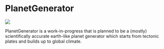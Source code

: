 PlanetGenerator
= 
![](https://i.imgur.com/WBYJVIQ.png)

PlanetGenerator is a work-in-progress that is planned to be a (mostly) scientifically accurate earth-like planet generator which starts from tectonic plates and builds up to global climate.
